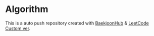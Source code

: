 # Algorithm

This is a auto push repository created with [BaekjoonHub](https://github.com/BaekjoonHub/BaekjoonHub) & [LeetCode Custom ver](https://github.com/wlsgh7608/LeetHub).
